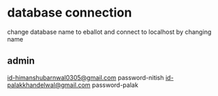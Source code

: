 # database connection

change database name to eballot and connect to localhost by changing name

## admin

id-himanshubarnwal0305@gmail.com
password-nitish
id-palakkhandelwal@gmail.com
password-palak


